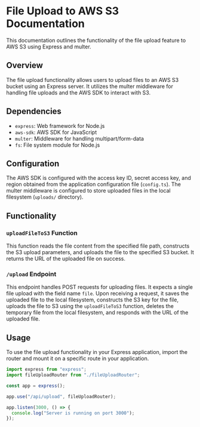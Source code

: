 # File Upload to AWS S3 Documentation

This documentation outlines the functionality of the file upload feature to AWS S3 using Express and multer.

## Overview

The file upload functionality allows users to upload files to an AWS S3 bucket using an Express server. It utilizes the multer middleware for handling file uploads and the AWS SDK to interact with S3.

## Dependencies

- `express`: Web framework for Node.js
- `aws-sdk`: AWS SDK for JavaScript
- `multer`: Middleware for handling multipart/form-data
- `fs`: File system module for Node.js

## Configuration

The AWS SDK is configured with the access key ID, secret access key, and region obtained from the application configuration file (`config.ts`). The multer middleware is configured to store uploaded files in the local filesystem (`uploads/` directory).

## Functionality

### `uploadFileToS3` Function

This function reads the file content from the specified file path, constructs the S3 upload parameters, and uploads the file to the specified S3 bucket. It returns the URL of the uploaded file on success.

### `/upload` Endpoint

This endpoint handles POST requests for uploading files. It expects a single file upload with the field name `file`. Upon receiving a request, it saves the uploaded file to the local filesystem, constructs the S3 key for the file, uploads the file to S3 using the `uploadFileToS3` function, deletes the temporary file from the local filesystem, and responds with the URL of the uploaded file.

## Usage

To use the file upload functionality in your Express application, import the router and mount it on a specific route in your application.

```typescript
import express from "express";
import fileUploadRouter from "./fileUploadRouter";

const app = express();

app.use("/api/upload", fileUploadRouter);

app.listen(3000, () => {
  console.log("Server is running on port 3000");
});
```
